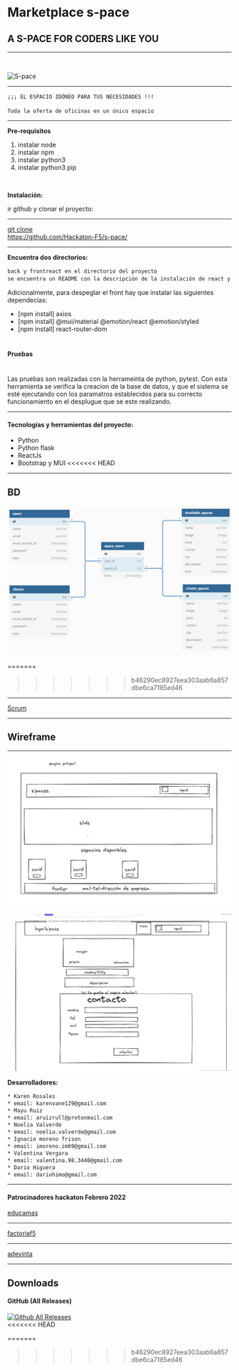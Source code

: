 # Marketplace **s-pace**

## A S-PACE FOR CODERS LIKE YOU
___
<br>

![S-pace](https://coworkingspain.es/sites/default/files/styles/thumbnail-580x383/public/coworking/7l7a4540.jpg?itok=qQBHjvvG)

- - -
```
¡¡¡ EL ESPACIO IDÓNEO PARA TUS NECESIDADES !!!

Toda la oferta de oficinas en un único espacio 
```
---
**Pre-requisitos**

1. instalar node
2. instalar npm
3. instalar python3
4. instalar python3 pip
<br>

**Instalación:**

ir github y clonar el proyecto:

---
[git clone](https://github.com/Hackaton-F5/s-pace/) <br>    https://github.com/Hackaton-F5/s-pace/
- - -


**Encuentra dos directorios:**

```html
back y frontreact en el directorio del proyecto
se encuentra un README con la descripción de la instalación de react y python flask.
```
Adicionalmente, para despeglar el front hay que instalar las siguientes dependecias:
</br>
* [npm install] axios
* [npm install] @mui/material @emotion/react @emotion/styled
* [npm install] react-router-dom

#
**Pruebas**
# 

Las pruebas son realizadas con la
herrameinta de python, pytest.
Con esta herramienta se verifica la creacion de la base de datos,
y que el sistema se esté ejecutando con los paramatros establecidos
para su correcto funcionamiento en el desplugue que se este realizando.
___

#### **Tecnologías y herramientas del proyecto:**

* Python
* Python flask
* ReactJs
* Bootstrap y MUI
<<<<<<< HEAD
---
**BD**
---
![BDSqlite3](img/DATABASE.png)

=======
>>>>>>> b46290ec8927eea303aab6a857dbe6ca7185ed46
___
[Scrum](https://trello.com/b/Ol7dzpzO/marketplace) 
___
## Wireframe
---
![principal](img/principal.jpeg)

![contacto](img/contacto.jpeg)



**Desarrolladores:** 
```
* Karen Rosales 
* email: karenvane129@gmail.com
* Mayu Ruiz
* email: aruizrull@protonmail.com
* Noelia Valverde
* email: noelia.valverde@gmail.com
* Ignacio moreno frison 
* email: imoreno.im69@gmail.com
* Valentina Vergara 
* email: valentina.98.3440@gmail.com
* Dario Higuera 
* email: dariohimo@gmail.com
```
___
 #### Patrocinadores hackaton Febrero 2022

 [educamas](https://educamas.com.co/)<br>
- - -
 [factoriaf5](https://simplon.co/)<br>
___
 [adevinta](https://www.adevinta.es/)<br>
___
 ## Downloads
#### GitHub (All Releases)
[![Github All Releases](https://img.shields.io/github/downloads/atom/atom/total.svg?style=flat)]()  
<<<<<<< HEAD

=======
>>>>>>> b46290ec8927eea303aab6a857dbe6ca7185ed46
